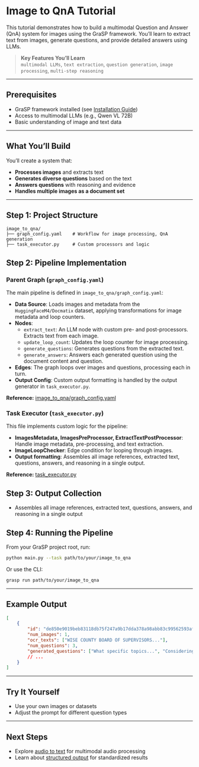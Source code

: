 # Image to QnA Tutorial

This tutorial demonstrates how to build a multimodal Question and Answer (QnA) system for images using the GraSP framework. You’ll learn to extract text from images, generate questions, and provide detailed answers using LLMs.

> **Key Features You’ll Learn**  
> `multimodal LLMs`, `text extraction`, `question generation`, `image processing`, `multi-step reasoning`

---

## Prerequisites

- GraSP framework installed (see [Installation Guide](../installation.md))
- Access to multimodal LLMs (e.g., Qwen VL 72B)
- Basic understanding of image and text data

---

## What You’ll Build

You’ll create a system that:
- **Processes images** and extracts text
- **Generates diverse questions** based on the text
- **Answers questions** with reasoning and evidence
- **Handles multiple images as a document set**

---

## Step 1: Project Structure

```
image_to_qna/
├── graph_config.yaml    # Workflow for image processing, QnA generation
├── task_executor.py     # Custom processors and logic
```

## Step 2: Pipeline Implementation

### Parent Graph (`graph_config.yaml`)

The main pipeline is defined in `image_to_qna/graph_config.yaml`:

- **Data Source**: Loads images and metadata from the `HuggingFaceM4/Docmatix` dataset, applying transformations for image metadata and loop counters.
- **Nodes**:
  - `extract_text`: An LLM node with custom pre- and post-processors. Extracts text from each image.
  - `update_loop_count`: Updates the loop counter for image processing.
  - `generate_questions`: Generates questions from the extracted text.
  - `generate_answers`: Answers each generated question using the document content and question.
- **Edges**: The graph loops over images and questions, processing each in turn.
- **Output Config**: Custom output formatting is handled by the output generator in `task_executor.py`.

**Reference:** [image_to_qna/graph_config.yaml](https://github.com/ServiceNow/GraSP/blob/main/tasks/examples/image_to_qna/graph_config.yaml)

### Task Executor (`task_executor.py`)

This file implements custom logic for the pipeline:
- **ImagesMetadata, ImagesPreProcessor, ExtractTextPostProcessor**: Handle image metadata, pre-processing, and text extraction.
- **ImageLoopChecker**: Edge condition for looping through images.
- **Output formatting**: Assembles all image references, extracted text, questions, answers, and reasoning in a single output.

**Reference:** [task_executor.py](https://github.com/ServiceNow/GraSP/blob/main/tasks/examples/image_to_qna/task_executor.py)

## Step 3: Output Collection

- Assembles all image references, extracted text, questions, answers, and reasoning in a single output

## Step 4: Running the Pipeline

From your GraSP project root, run:

```bash
python main.py --task path/to/your/image_to_qna
```

Or use the CLI:

```bash
grasp run path/to/your/image_to_qna
```

---

## Example Output

```json
[
    {
        "id": "de850e9019beb83118db75f247a9b17dda378a98abb83c99562593af00a461af",
        "num_images": 1,
        "ocr_texts": ["WISE COUNTY BOARD OF SUPERVISORS..."],
        "num_questions": 3,
        "generated_questions": ["What specific topics...", "Considering the agenda items...", "When and where is the Wise County Board..."]
        // ...
    }
]
```

---

## Try It Yourself

- Use your own images or datasets
- Adjust the prompt for different question types

---

## Next Steps

- Explore [audio to text](audio_to_text_tutorial.md) for multimodal audio processing
- Learn about [structured output](structured_output_tutorial.md) for standardized results
